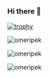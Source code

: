 ### Hi there 👋

<!--
**omeripek/omeripek** is a ✨ _special_ ✨ repository because its `README.md` (this file) appears on your GitHub profile.

Here are some ideas to get you started:

- 🔭 I’m currently working on ...
- 🌱 I’m currently learning ...
- 👯 I’m looking to collaborate on ...
- 🤔 I’m looking for help with ...
- 💬 Ask me about ...
- 📫 How to reach me: ...
- 😄 Pronouns: ...
- ⚡ Fun fact: ...
-->
[![trophy](https://github-profile-trophy.vercel.app/?username=omeripek&theme=onedark)](#)
<p align="left"> <img src="https://komarev.com/ghpvc/?username=omeripek&label=Profile%20views&color=0e75b6&style=flat" alt="omeripek" /> </p>
<p align="left"><img src="https://github-readme-stats.vercel.app/api?username=omeripek&show_icons=true&locale=en" alt="omeripek" /></p>
<p><img align="center" src="https://github-readme-streak-stats.herokuapp.com/?user=omeripek&" alt="omeripek" /></p>
